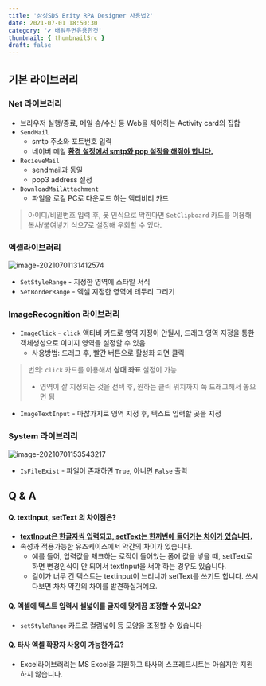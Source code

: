 ```yaml
---
title: '삼성SDS Brity RPA Designer 사용법2'
date: 2021-07-01 18:50:30
category: '✔️ 배워두면유용한것'
thumbnail: { thumbnailSrc }
draft: false
---
```


## 기본 라이브러리

### Net 라이브러리

- 브라우저 실행/종료, 메일 송/수신 등 Web을 제어하는 Activity card의 집합
- `SendMail`
  - smtp 주소와 포트번호 입력
  - 네이버 메일 **<u>환경 설정에서 smtp와 pop 설정을 해줘야 합니다.</u>**
- `RecieveMail`
  - sendmail과 동일
  - pop3 address 설정
- `DownloadMailAttachment`
  - 파일을 로컬 PC로 다운로드 하는 액티비티 카드

> 아이디/비밀번호 입력 후, 봇 인식으로 막힌다면 `SetClipboard` 카드를 이용해 복사/붙여넣기 식으7로 설정해 우회할 수 있다.

### 엑셀라이브러리

![image-20210701131412574](https://user-images.githubusercontent.com/66216102/125651741-614c8fa6-9f16-4e48-880a-65c24a7f6127.png)

- `SetStyleRange` - 지정한 영역에 스타일 서식
- `SetBorderRange` - 엑셀 지정한 영역에 테두리 그리기

### ImageRecognition 라이브러리

- `ImageClick` - `click` 액티비 카드로 영역 지정이 안될시, 드래그 영역 지정을 통한 객체생성으로 이미지 영역을 설정할 수 있음
  - 사용방법: 드래그 후, 빨간 버튼으로 활성화 되면 클릭

> 번외: `click` 카드를 이용해서 **상대 좌표** 설정이 가능
>
> - 영역이 잘 지정되는 것을 선택 후, 원하는 클릭 위치까지 쭉 드래그해서 놓으면 됨

- `ImageTextInput` - 마찮가지로 영역 지정 후, 텍스트 입력할 곳을 지정

### System 라이브러리

![image-20210701153543217](https://user-images.githubusercontent.com/66216102/125651752-86291bd6-94dd-41ba-ab19-990c02b0449d.png)

- `IsFileExist` - 파일이 존재하면 `True`, 아니면 `False` 출력

## Q & A

#### Q. textInput, setText 의 차이점은?

- **<u>textInput은 한글자씩 입력되고, setText는 한꺼번에 들어가는 차이가 있습니다.</u>**
- 속성과 적용가능한 유즈케이스에서 약간의 차이가 있습니다.
  - 예를 들어, 입력값을 체크하는 로직이 들어있는 폼에 값을 넣을 때, setText로 하면 변경인식이 안 되어서 textInput을 써야 하는 경우도 있습니다.
  - 길이가 너무 긴 텍스트는 textinput이 느리니까 setText를 쓰기도 합니다. 쓰시다보면 차차 약간의 차이를 발견하실거예요.

#### Q. 엑셀에 텍스트 입력시 셀넓이를 글자에 맞게끔 조정할 수 있나요?

- `setStyleRange` 카드로 컬럼넓이 등 모양을 조정할 수 있습니다

#### Q. 타사 엑셀 확장자 사용이 가능한가요?

- Excel라이브러리는 MS Excel을 지원하고 타사의 스프레드시트는 아쉽지만 지원하지 않습니다.
